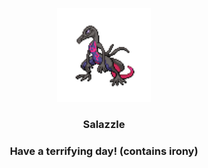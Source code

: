 <p align="center">
    <img src="https://raw.githubusercontent.com/PokeAPI/sprites/master/sprites/pokemon/758.png" width="150" height="150">
</p>
<h3 align="center"> <b>Salazzle</b></h3>
<h3 align="center">Have a terrifying day! (contains irony)</h3>
